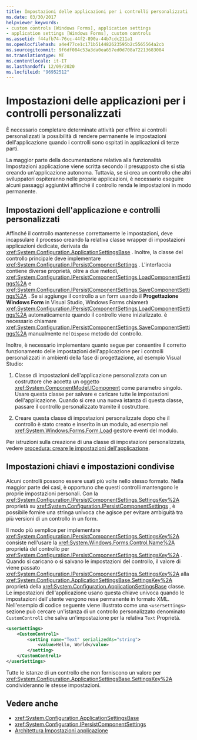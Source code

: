 ```yaml
---
title: Impostazioni delle applicazioni per i controlli personalizzati
ms.date: 03/30/2017
helpviewer_keywords:
- custom controls [Windows Forms], application settings
- application settings [Windows Forms], custom controls
ms.assetid: f44afb74-76cc-44f2-890a-44b7cdc211a1
ms.openlocfilehash: a4e477ce1c171b514482623595b2c5565564a2cb
ms.sourcegitcommit: 9f6df084c53a3da0ea657ed0d708a72213683084
ms.translationtype: MT
ms.contentlocale: it-IT
ms.lasthandoff: 12/09/2020
ms.locfileid: "96952512"
---
```

# <a name="application-settings-for-custom-controls"></a>Impostazioni delle applicazioni per i controlli personalizzati
È necessario completare determinate attività per offrire ai controlli personalizzati la possibilità di rendere permanente le impostazioni dell'applicazione quando i controlli sono ospitati in applicazioni di terze parti.

 La maggior parte della documentazione relativa alla funzionalità Impostazioni applicazione viene scritta secondo il presupposto che si stia creando un'applicazione autonoma. Tuttavia, se si crea un controllo che altri sviluppatori ospiteranno nelle proprie applicazioni, è necessario eseguire alcuni passaggi aggiuntivi affinché il controllo renda le impostazioni in modo permanente.

## <a name="application-settings-and-custom-controls"></a>Impostazioni dell'applicazione e controlli personalizzati
 Affinché il controllo mantenesse correttamente le impostazioni, deve incapsulare il processo creando la relativa classe wrapper di impostazioni applicazioni dedicate, derivata da <xref:System.Configuration.ApplicationSettingsBase> . Inoltre, la classe del controllo principale deve implementare <xref:System.Configuration.IPersistComponentSettings> . L'interfaccia contiene diverse proprietà, oltre a due metodi, <xref:System.Configuration.IPersistComponentSettings.LoadComponentSettings%2A> e <xref:System.Configuration.IPersistComponentSettings.SaveComponentSettings%2A> . Se si aggiunge il controllo a un form usando il **Progettazione Windows Form** in Visual Studio, Windows Forms chiamerà <xref:System.Configuration.IPersistComponentSettings.LoadComponentSettings%2A> automaticamente quando il controllo viene inizializzato. è necessario chiamare <xref:System.Configuration.IPersistComponentSettings.SaveComponentSettings%2A> manualmente nel `Dispose` metodo del controllo.

 Inoltre, è necessario implementare quanto segue per consentire il corretto funzionamento delle impostazioni dell'applicazione per i controlli personalizzati in ambienti della fase di progettazione, ad esempio Visual Studio:

1. Classe di impostazioni dell'applicazione personalizzata con un costruttore che accetta un oggetto <xref:System.ComponentModel.IComponent> come parametro singolo. Usare questa classe per salvare e caricare tutte le impostazioni dell'applicazione. Quando si crea una nuova istanza di questa classe, passare il controllo personalizzato tramite il costruttore.

2. Creare questa classe di impostazioni personalizzate dopo che il controllo è stato creato e inserito in un modulo, ad esempio nel <xref:System.Windows.Forms.Form.Load> gestore eventi del modulo.

 Per istruzioni sulla creazione di una classe di impostazioni personalizzata, vedere [procedura: creare le impostazioni dell'applicazione](how-to-create-application-settings.md).

## <a name="settings-keys-and-shared-settings"></a>Impostazioni chiavi e impostazioni condivise
 Alcuni controlli possono essere usati più volte nello stesso formato. Nella maggior parte dei casi, è opportuno che questi controlli mantengono le proprie impostazioni personali. Con la <xref:System.Configuration.IPersistComponentSettings.SettingsKey%2A> proprietà su <xref:System.Configuration.IPersistComponentSettings> , è possibile fornire una stringa univoca che agisce per evitare ambiguità tra più versioni di un controllo in un form.

 Il modo più semplice per implementare <xref:System.Configuration.IPersistComponentSettings.SettingsKey%2A> consiste nell'usare la <xref:System.Windows.Forms.Control.Name%2A> proprietà del controllo per <xref:System.Configuration.IPersistComponentSettings.SettingsKey%2A> . Quando si caricano o si salvano le impostazioni del controllo, il valore di viene passato <xref:System.Configuration.IPersistComponentSettings.SettingsKey%2A> alla <xref:System.Configuration.ApplicationSettingsBase.SettingsKey%2A> proprietà della <xref:System.Configuration.ApplicationSettingsBase> classe. Le impostazioni dell'applicazione usano questa chiave univoca quando le impostazioni dell'utente vengono rese permanente in formato XML. Nell'esempio di codice seguente viene illustrato come una `<userSettings>` sezione può cercare un'istanza di un controllo personalizzato denominato `CustomControl1` che salva un'impostazione per la relativa `Text` Proprietà.

```xml
<userSettings>
    <CustomControl1>
        <setting name="Text" serializedAs="string">
            <value>Hello, World</value>
        </setting>
    </CustomControl1>
</userSettings>
```

 Tutte le istanze di un controllo che non forniscono un valore per <xref:System.Configuration.ApplicationSettingsBase.SettingsKey%2A> condivideranno le stesse impostazioni.

## <a name="see-also"></a>Vedere anche

- <xref:System.Configuration.ApplicationSettingsBase>
- <xref:System.Configuration.IPersistComponentSettings>
- [Architettura Impostazioni applicazione](application-settings-architecture.md)
